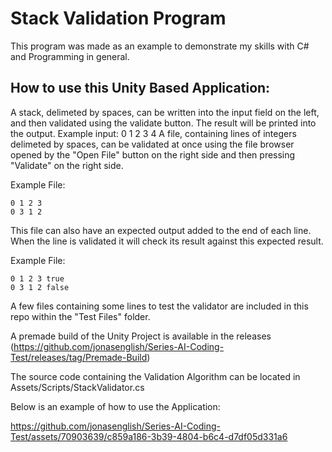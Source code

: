 # Stack Validation Program
This program was made as an example to demonstrate my skills with C# and Programming in general.

## How to use this Unity Based Application:
A stack, delimeted by spaces, can be written into the input field on the left, and then validated using the validate button. The result will be printed into the output. Example input: 0 1 2 3 4
A file, containing lines of integers delimeted by spaces, can be validated at once using the file browser opened by the "Open File" button on the right side and then pressing "Validate" on the right side.

Example File:
```
0 1 2 3
0 3 1 2
```

This file can also have an expected output added to the end of each line. When the line is validated it will check its result against this expected result.

Example File:
```
0 1 2 3 true
0 3 1 2 false
```

A few files containing some lines to test the validator are included in this repo within the "Test Files" folder.

A premade build of the Unity Project is available in the releases (https://github.com/jonasenglish/Series-AI-Coding-Test/releases/tag/Premade-Build)

The source code containing the Validation Algorithm can be located in Assets/Scripts/StackValidator.cs

Below is an example of how to use the Application:

https://github.com/jonasenglish/Series-AI-Coding-Test/assets/70903639/c859a186-3b39-4804-b6c4-d7df05d331a6


